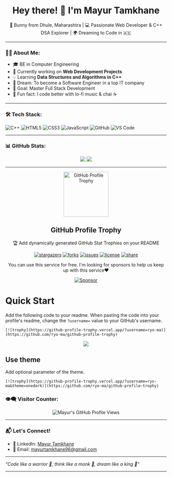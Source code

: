 
<h1 align="center">Hey there! 👋 I'm Mayur Tamkhane</h1>

<p align="center">
  🐇 Bunny from Dhule, Maharashtra | 💻 Passionate Web Developer & C++ DSA Explorer | 🌍 Dreaming to Code in 🇦🇪
</p>

---

### 👨‍💻 About Me:

- 🎓 BE in Computer Engineering  
- 🔭 Currently working on **Web Development Projects**  
- 💡 Learning **Data Structures and Algorithms in C++**  
- 🚀 Dream: To become a Software Engineer in a top IT company  
- 🎯 Goal: Master Full Stack Development  
- 🧘 Fun fact: I code better with lo-fi music & chai ☕  

---

### 🛠️ Tech Stack:

![C++](https://img.shields.io/badge/C++-00599C?style=flat&logo=c%2B%2B&logoColor=white)
![HTML5](https://img.shields.io/badge/HTML5-e34c26?style=flat&logo=html5&logoColor=white)
![CSS3](https://img.shields.io/badge/CSS3-1572B6?style=flat&logo=css3&logoColor=white)
![JavaScript](https://img.shields.io/badge/JavaScript-f7df1e?style=flat&logo=javascript&logoColor=black)
![GitHub](https://img.shields.io/badge/GitHub-181717?style=flat&logo=github&logoColor=white)
![VS Code](https://img.shields.io/badge/VS%20Code-007ACC?style=flat&logo=visual-studio-code&logoColor=white)

---

### 📊 GitHub Stats:

<p align="center">
  <img src="https://github-readme-stats.vercel.app/api?username=mayurt96&show_icons=true&theme=radical" />
  <img src="https://github-readme-stats.vercel.app/api/top-langs/?username=mayurt96&layout=compact&theme=radical" />
</p>

---

<div align="center">
  <img width="140" src="https://user-images.githubusercontent.com/6661165/91657958-61b4fd00-eb00-11ea-9def-dc7ef5367e34.png"  alt="GitHub Profile Trophy"/>
  <h2 align="center">GitHub Profile Trophy</h2>
  <p align="center">🏆 Add dynamically generated GitHub Stat Trophies on your README</p>
</div>
<div align="center">

[![stargazers](https://img.shields.io/github/stars/ryo-ma/github-profile-trophy)](https://github.com/ryo-ma/github-profile-trophy/stargazers)
[![forks](https://img.shields.io/github/forks/ryo-ma/github-profile-trophy)](https://github.com/ryo-ma/github-profile-trophy/network/members)
[![issues](https://img.shields.io/github/issues/ryo-ma/github-profile-trophy)](https://github.com/ryo-ma/github-profile-trophy/issues)
[![license](https://img.shields.io/github/license/ryo-ma/github-profile-trophy)](https://github.com/ryo-ma/github-profile-trophy/blob/master/LICENSE)
[![share](https://img.shields.io/twitter/url?style=social&url=https%3A%2F%2Fgithub.com%2Fryo-ma%2Fgithub-profile-trophy)](https://twitter.com/intent/tweet?text=Add%20dynamically%20generated%20GitHub%20Trophy%20on%20your%20readme%0D%0A&url=https%3A%2F%2Fgithub.com%2Fryo-ma%2Fgithub-profile-trophy)

</div>
<p align="center">
  You can use this service for free. I'm looking for sponsors to help us keep up with this service❤️
</p>
<div align="center">
  <a href="https://github.com/sponsors/ryo-ma">
    <img src="https://img.shields.io/static/v1?label=Sponsor&message=%E2%9D%A4&logo=GitHub&color=ff69b4" alt="Sponsor"/>
  </a>
</div>

# Quick Start

Add the following code to your readme. When pasting the code into your profile's
readme, change the `?username=` value to your GitHub's username.

```
[![trophy](https://github-profile-trophy.vercel.app/?username=ryo-ma)](https://github.com/ryo-ma/github-profile-trophy)
```

<p align="center">
  <img src="https://github-profile-trophy.vercel.app/?username=ryo-ma&column=8&rank=SSS,SS,S,AAA,AA,A,B,C" />
</p>

## Use theme

Add optional parameter of the theme.

```
[![trophy](https://github-profile-trophy.vercel.app/?username=ryo-ma&theme=onedark)](https://github.com/ryo-ma/github-profile-trophy)
```

### 👁️‍🗨️ Visitor Counter:

<p align="center">
  <img src="https://komarev.com/ghpvc/?username=mayurt96&label=Profile%20Views&color=blue&style=flat" alt="Mayur's GitHub Profile Views" />
</p>

---

### 📬 Let's Connect!

- 💼 LinkedIn: [Mayur Tamkhane](https://www.linkedin.com/in/mayur-tamkhane-7a9726243)
- 📧 Email: [mayurtamkhane96@gmail.com](mailto:mayurtamkhane96@gmail.com)

---

_“Code like a warrior 🧠, think like a monk 🧘, dream like a king 👑”_

---

